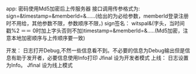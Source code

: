 app:
	密码使用Md5加密后上传服务器
	接口调用传参格式为:
		sign=&timestamp=&memberId=&......(给出的为必给参数，memberId登录注册时不用给，其他参数不限，参数顺序不限，)
	sign签名：
		witspal&(字头，当时间戳%2 ＝＝ 0时加上字头否则不加)timestamp=&memberId=&.....(Md5加密，注意本地加密顺序与上传顺序要一致)
	
开发：
	日志打开Debug,不然一些信息看不到。不必要的信息为Debug输出但是信息有助于发开者，必要信息使用Info打印
	Jfinal 设为开发者模式
上线：
	日志设置为Info。
	Jfinal 设为线上模式